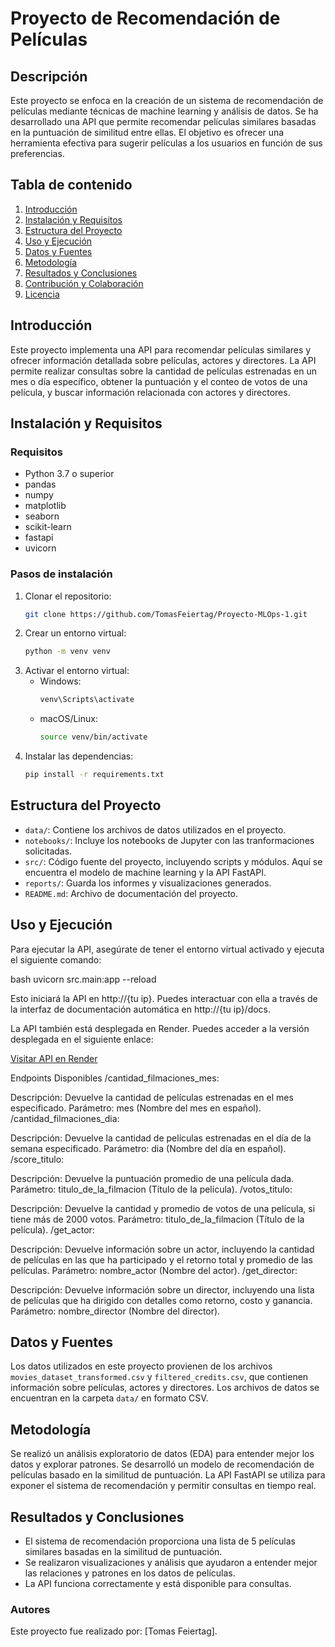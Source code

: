 # Proyecto de Recomendación de Películas

## Descripción

Este proyecto se enfoca en la creación de un sistema de recomendación de películas mediante técnicas de machine learning y análisis de datos. Se ha desarrollado una API que permite recomendar películas similares basadas en la puntuación de similitud entre ellas. El objetivo es ofrecer una herramienta efectiva para sugerir películas a los usuarios en función de sus preferencias.


## Tabla de contenido

1. [Introducción](#introducción)
2. [Instalación y Requisitos](#instalación-y-requisitos)
3. [Estructura del Proyecto](#estructura-del-proyecto)
4. [Uso y Ejecución](#uso-y-ejecución)
5. [Datos y Fuentes](#datos-y-fuentes)
6. [Metodología](#metodología)
7. [Resultados y Conclusiones](#resultados-y-conclusiones)
8. [Contribución y Colaboración](#contribución-y-colaboración)
9. [Licencia](#licencia)

## Introducción

Este proyecto implementa una API para recomendar películas similares y ofrecer información detallada sobre películas, actores y directores. La API permite realizar consultas sobre la cantidad de películas estrenadas en un mes o día específico, obtener la puntuación y el conteo de votos de una película, y buscar información relacionada con actores y directores.

## Instalación y Requisitos

### Requisitos

- Python 3.7 o superior
- pandas
- numpy
- matplotlib
- seaborn
- scikit-learn
- fastapi
- uvicorn

### Pasos de instalación

1. Clonar el repositorio: 
   ```bash
   git clone https://github.com/TomasFeiertag/Proyecto-MLOps-1.git
2. Crear un entorno virtual: 
   ```bash
   python -m venv venv
   ```
3. Activar el entorno virtual:
   - Windows: 
     ```bash
     venv\Scripts\activate
     ```
   - macOS/Linux: 
     ```bash
     source venv/bin/activate
     ```
4. Instalar las dependencias: 
   ```bash
   pip install -r requirements.txt
   ```

## Estructura del Proyecto

- `data/`: Contiene los archivos de datos utilizados en el proyecto.
- `notebooks/`: Incluye los notebooks de Jupyter con las tranformaciones solicitadas.
- `src/`: Código fuente del proyecto, incluyendo scripts y módulos. Aquí se encuentra el modelo de machine learning y la API FastAPI.
- `reports/`: Guarda los informes y visualizaciones generados.
- `README.md`: Archivo de documentación del proyecto.

## Uso y Ejecución

Para ejecutar la API, asegúrate de tener el entorno virtual activado y ejecuta el siguiente comando:

bash
uvicorn src.main:app --reload

Esto iniciará la API en http://{tu ip}. Puedes interactuar con ella a través de la interfaz de documentación automática en http://{tu ip}/docs.

La API también está desplegada en Render. Puedes acceder a la versión desplegada en el siguiente enlace:

[Visitar API en Render](https://proyecto-mlops-1-geib.onrender.com/docs)

Endpoints Disponibles
/cantidad_filmaciones_mes:

Descripción: Devuelve la cantidad de películas estrenadas en el mes especificado.
Parámetro: mes (Nombre del mes en español).
/cantidad_filmaciones_dia:

Descripción: Devuelve la cantidad de películas estrenadas en el día de la semana especificado.
Parámetro: dia (Nombre del día en español).
/score_titulo:

Descripción: Devuelve la puntuación promedio de una película dada.
Parámetro: titulo_de_la_filmacion (Título de la película).
/votos_titulo:

Descripción: Devuelve la cantidad y promedio de votos de una película, si tiene más de 2000 votos.
Parámetro: titulo_de_la_filmacion (Título de la película).
/get_actor:

Descripción: Devuelve información sobre un actor, incluyendo la cantidad de películas en las que ha participado y el retorno total y promedio de las películas.
Parámetro: nombre_actor (Nombre del actor).
/get_director:

Descripción: Devuelve información sobre un director, incluyendo una lista de películas que ha dirigido con detalles como retorno, costo y ganancia.
Parámetro: nombre_director (Nombre del director).

## Datos y Fuentes

Los datos utilizados en este proyecto provienen de los archivos `movies_dataset_transformed.csv` y `filtered_credits.csv`, que contienen información sobre películas, actores y directores. Los archivos de datos se encuentran en la carpeta `data/` en formato CSV.

## Metodología

Se realizó un análisis exploratorio de datos (EDA) para entender mejor los datos y explorar patrones. Se desarrolló un modelo de recomendación de películas basado en la similitud de puntuación. La API FastAPI se utiliza para exponer el sistema de recomendación y permitir consultas en tiempo real.

## Resultados y Conclusiones

- El sistema de recomendación proporciona una lista de 5 películas similares basadas en la similitud de puntuación.
- Se realizaron visualizaciones y análisis que ayudaron a entender mejor las relaciones y patrones en los datos de películas.
- La API funciona correctamente y está disponible para consultas.

### Autores

Este proyecto fue realizado por: [Tomas Feiertag].
